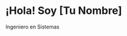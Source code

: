 <!DOCTYPE html>
<html>
<head>
    <title>Mi Portfolio</title>
</head>
<body>
    <h1>¡Hola! Soy [Tu Nombre]</h1>
    <p>Ingeniero en Sistemas</p>
</body>
</html>
